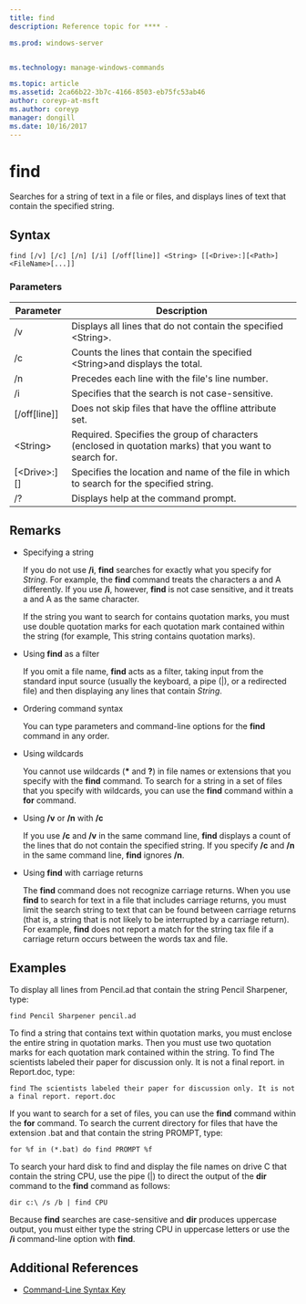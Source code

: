 ```yaml
---
title: find
description: Reference topic for **** - 

ms.prod: windows-server


ms.technology: manage-windows-commands

ms.topic: article
ms.assetid: 2ca66b22-3b7c-4166-8503-eb75fc53ab46
author: coreyp-at-msft
ms.author: coreyp
manager: dongill
ms.date: 10/16/2017
---
```


# find



Searches for a string of text in a file or files, and displays lines of text that contain the specified string.



## Syntax

```
find [/v] [/c] [/n] [/i] [/off[line]] <String> [[<Drive>:][<Path>]<FileName>[...]]
```

### Parameters

|           Parameter           |                                              Description                                               |
|-------------------------------|--------------------------------------------------------------------------------------------------------|
|              /v               |                    Displays all lines that do not contain the specified \<String>.                     |
|              /c               |              Counts the lines that contain the specified \<String>and displays the total.              |
|              /n               |                            Precedes each line with the file's line number.                             |
|              /i               |                            Specifies that the search is not case-sensitive.                            |
|         [/off[line]]          |                        Does not skip files that have the offline attribute set.                        |
|          \<String>          | Required. Specifies the group of characters (enclosed in quotation marks) that you want to search for. |
| [\<Drive>:][<Path>]<FileName> |        Specifies the location and name of the file in which to search for the specified string.        |
|              /?               |                                  Displays help at the command prompt.                                  |

## Remarks

-   Specifying a string

    If you do not use **/i**, **find** searches for exactly what you specify for *String*. For example, the **find** command treats the characters a and A differently. If you use **/i**, however, **find** is not case sensitive, and it treats a and A as the same character.

    If the string you want to search for contains quotation marks, you must use double quotation marks for each quotation mark contained within the string (for example, This string contains quotation marks).
-   Using **find** as a filter

    If you omit a file name, **find** acts as a filter, taking input from the standard input source (usually the keyboard, a pipe (|), or a redirected file) and then displaying any lines that contain *String*.
-   Ordering command syntax

    You can type parameters and command-line options for the **find** command in any order.
-   Using wildcards

    You cannot use wildcards (**&#42;** and **?**) in file names or extensions that you specify with the **find** command. To search for a string in a set of files that you specify with wildcards, you can use the **find** command within a **for** command.
-   Using **/v** or **/n** with **/c**

    If you use **/c** and **/v** in the same command line, **find** displays a count of the lines that do not contain the specified string. If you specify **/c** and **/n** in the same command line, **find** ignores **/n**.
-   Using **find** with carriage returns

    The **find** command does not recognize carriage returns. When you use **find** to search for text in a file that includes carriage returns, you must limit the search string to text that can be found between carriage returns (that is, a string that is not likely to be interrupted by a carriage return). For example, **find** does not report a match for the string tax file if a carriage return occurs between the words tax and file.

## Examples

To display all lines from Pencil.ad that contain the string Pencil Sharpener, type:
```
find Pencil Sharpener pencil.ad
```
To find a string that contains text within quotation marks, you must enclose the entire string in quotation marks. Then you must use two quotation marks for each quotation mark contained within the string. To find The scientists labeled their paper for discussion only. It is not a final report. in Report.doc, type:
```
find The scientists labeled their paper for discussion only. It is not a final report. report.doc
```
If you want to search for a set of files, you can use the **find** command within the **for** command. To search the current directory for files that have the extension .bat and that contain the string PROMPT, type:
```
for %f in (*.bat) do find PROMPT %f 
```
To search your hard disk to find and display the file names on drive C that contain the string CPU, use the pipe (|) to direct the output of the **dir** command to the **find** command as follows:
```
dir c:\ /s /b | find CPU 
```
Because **find** searches are case-sensitive and **dir** produces uppercase output, you must either type the string CPU in uppercase letters or use the **/i** command-line option with **find**.

## Additional References

- [Command-Line Syntax Key](command-line-syntax-key.md)